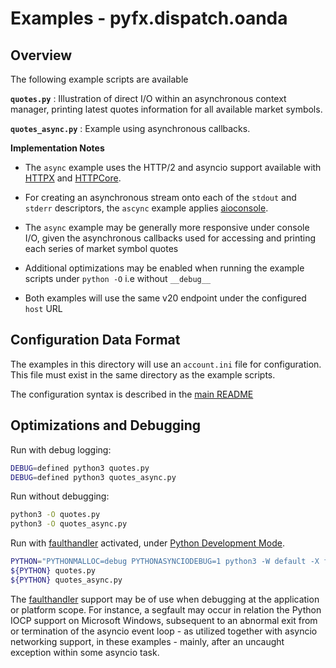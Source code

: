 Examples - pyfx.dispatch.oanda
==============================

## Overview

The following example scripts are available

**`quotes.py`** : Illustration of direct I/O within an asynchronous
context manager, printing latest quotes information for all available
market symbols.

**`quotes_async.py`**  : Example using asynchronous callbacks.

**Implementation Notes**

* The `async` example uses the HTTP/2 and asyncio support available with
  [HTTPX][httpx] and [HTTPCore][httpcore].

* For creating an asynchronous stream onto each of the `stdout` and `stderr` 
  descriptors, the `ascync` example applies [aioconsole][aioconsole].

* The `async` example may be generally more responsive under console I/O, given
  the asynchronous callbacks used for accessing and printing each series of
  market symbol quotes

* Additional optimizations may be enabled when running the example scripts
  under `python -O` i.e without `__debug__`

* Both examples will use the same v20 endpoint under the configured `host` URL

## Configuration Data Format

The examples in this directory will use an `account.ini` file
for configuration. This file must exist in the same directory 
as the example scripts.

The configuration syntax is described in the [main README](../README.md#example-scripts)


## Optimizations and Debugging

Run with debug logging:
```sh
DEBUG=defined python3 quotes.py
DEBUG=defined python3 quotes_async.py
```

Run without debugging:
```sh
python3 -O quotes.py
python3 -O quotes_async.py
```

Run with [faulthandler][faulthandler] activated, under 
[Python Development Mode][pydevmode].
```sh
PYTHON="PYTHONMALLOC=debug PYTHONASYNCIODEBUG=1 python3 -W default -X faulthandler"
${PYTHON} quotes.py
${PYTHON} quotes_async.py
```

The [faulthandler][faulthandler] support may be of use when debugging at 
the application or platform scope. For instance, a segfault may occur in
relation the Python IOCP support on Microsoft Windows, subsequent to an 
abnormal exit from or termination of the asyncio event loop - as utilized
together with asyncio networking support, in these examples - mainly, after 
an uncaught exception within some asyncio task.


[httpx]: https://www.python-httpx.org/
[httpcore]: https://www.encode.io/httpcore/
[aioconsole]: https://github.com/vxgmichel/aioconsole
[faulthandler]: https://docs.python.org/3/library/faulthandler.html#module-faulthandler
[pydevmode]: https://docs.python.org/3/library/devmode.html#devmode